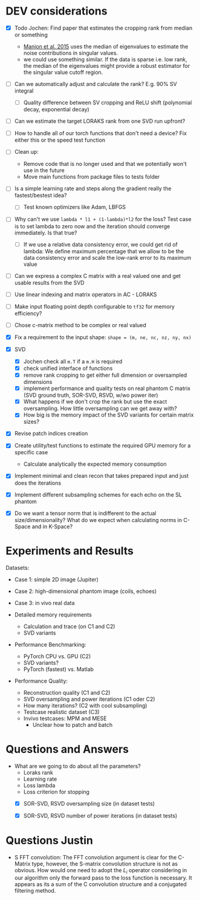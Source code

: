 # DEV considerations

- [x] Todo Jochen: Find paper that estimates the cropping rank from median or something
  - [Manjon et al. 2015](http://dx.doi.org/10.1016/j.media.2015.01.004) uses the median of eigenvalues to estimate the noise contributions in singular values.
  - we could use something similar. If the data is sparse i.e. low rank, the median of the eigenvalues might provide a robust estimator for the singular value cutoff region.
- [ ] Can we automatically adjust and calculate the rank? E.g. 90% SV integral
  - [ ] Quality difference between SV cropping and ReLU shift (polynomial decay, exponential decay)
- [ ] Can we estimate the target LORAKS rank from one SVD run upfront?
- [ ] How to handle all of our torch functions that don't need a device? Fix either this or the speed test function
- [ ] Clean up: 
  - Remove code that is no longer used and that we potentially won't use in the future
  - Move main functions from package files to tests folder
- [ ] Is a simple learning rate and steps along the gradient really the fastest/bestest idea?
  - [ ] Test known optimizers like Adam, LBFGS
- [ ] Why can't we use `lambda * l1 + (1-lambda)*l2` for the loss? Test case is to set lambda to zero now and the iteration should converge immediately. Is that true?
  - [ ] If we use a relative data consistency error, we could get rid of lambda: We define maximum percentage that we allow to be the data consistency error and scale the low-rank error to its maximum value
- [ ] Can we express a complex C matrix with a real valued one and get usable results from the SVD
- [ ] Use linear indexing and matrix operators in AC - LORAKS
- [ ] Make input floating point depth configurable to `tf32` for memory efficiency?
- [ ] Chose c-matrix method to be complex or real valued
 

- [x] Fix a requirement to the input shape: `shape = (m, ne, nc, nz, ny, nx)`
- [x] SVD
  - [x] Jochen check all `m.T` if a `m.H` is required 
  - [x] check unified interface of functions
  - [x] remove rank cropping to get either full dimension or oversampled dimensions
  - [x] implement performance and quality tests on real phantom C matrix (SVD ground truth, SOR-SVD, RSVD, w/wo power iter)
  - [x] What happens if we don't crop the rank but use the exact oversampling. How little oversampling can we get away with?
  - [x] How big is the memory impact of the SVD variants for certain matrix sizes?
- [x] Revise patch indices creation
- [x] Create utility/test functions to estimate the required GPU memory for a specific case
  - Calculate analytically the expected memory consumption
- [x] Implement minimal and clean recon that takes prepared input and just does the iterations
- [x] Implement different subsampling schemes for each echo on the SL phantom
- [x] Do we want a tensor norm that is indifferent to the actual size/dimensionality? What do we expect when calculating norms in C-Space and in K-Space?

# Experiments and Results

Datasets:
  - Case 1: simple 2D image (Jupiter)
  - Case 2: high-dimensional phantom image (coils, echoes)
  - Case 3: in vivo real data

- Detailed memory requirements
  - Calculation and trace (on C1 and C2)
  - SVD variants
- Performance Benchmarking:
  - PyTorch CPU vs. GPU (C2)
  - SVD variants?
  - PyTorch (fastest) vs. Matlab
- Performance Quality:
  - Reconstruction quality (C1 and C2)
  - SVD oversampling and power iterations (C1 oder C2)
  - How many iterations? (C2 with cool subsampling)
  - Testcase realistic dataset (C3)
  - Invivo testcases: MPM and MESE
    - Unclear how to patch and batch

# Questions and Answers

- What are we going to do about all the parameters?
  - Loraks rank
  - Learning rate
  - Loss lambda
  - Loss criterion for stopping
  - [x] SOR-SVD, RSVD oversampling size (in dataset tests) 
  - [x] SOR-SVD, RSVD number of power iterations (in dataset tests)


# Questions Justin
- S FFT convolution:
  The FFT convolution argument is clear for the C-Matrix type, however, the S-matrix
  convolution structure is not as obvious. How would one need to adopt the $L_i$ operator considering in our algorithm
  only the forward pass to the loss function is necessary. It appears as its a sum of the C convolution structure
  and a conjugated filtering method.